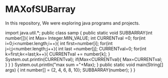 # MAXofSUBarray
In this repository, We were exploring java programs and projects.


import java.util.*;
public class samp {
    public static void SUBBARRAY(int number[]){
        int Max= Integer.MIN_VALUE;
        int CURRENTval =0;
        for(int i=0;i<number.length;i++){
            int first=number[i];
            for(int j=i;j<number.length;j++){
                int last =number[j];
                 CURRENTval=0;
                for(int k=first;k<=last;k++){
                    CURRENTval += number[k];
                }
                System.out.println(CURRENTval);
                    if(Max<CURRENTval){
                        Max=CURRENTval;
                    }
                }
            }
       System.out.println("max sum ="+Max);
        }
   public static void main(String[] args) {
    int number[] = {2, 4, 6, 8, 10};
           SUBBARRAY(number);
   }
    }


